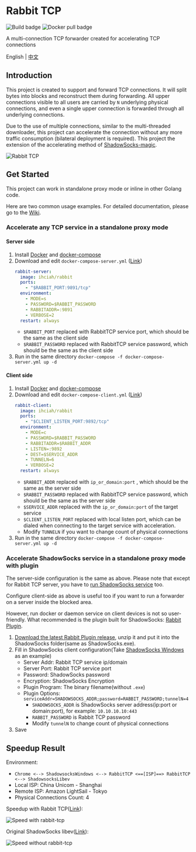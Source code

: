 # Rabbit TCP

![Build badge](https://github.com/nebulabox/rabbit-tcp/workflows/Build/badge.svg) ![Docker pull badge](https://img.shields.io/docker/pulls/ihciah/rabbit)

A multi-connection TCP forwarder created for accelerating TCP connections

English | [中文](README_ZH.MD)

## Introduction

This project is created to support and forward TCP connections. It will split bytes into blocks and reconstruct them during forwarding.
All upper connections visible to all users are carried by `N` underlying physical connections, and even a single upper connection is forwarded through all underlying connections.

Due to the use of multiple connections, similar to the multi-threaded downloader, this project can accelerate the connection without any more traffic consumption (bilateral deployment is required).
This project the extension of the accelerating method of [ShadowSocks-magic](https://github.com/ihciah/go-shadowsocks-magic).

![Rabbit TCP](.github/resources/rabbit-tcp.svg)

## Get Started
This project can work in standalone proxy mode or inline in other Golang code.

Here are two common usage examples. For detailed documentation, please go to the [Wiki](https://github.com/nebulabox/rabbit-tcp/wiki).

### Accelerate any TCP service in a standalone proxy mode
#### Server side
1. Install [Docker](https://docs.docker.com/install/linux/docker-ce/debian/#install-using-the-convenience-script) and [docker-compose](https://docs.docker.com/compose/install/)
2. Download and edit `docker-compose-server.yml` ([Link](https://github.com/nebulabox/rabbit-tcp/raw/master/docker-compose-server.yml))
    ```yaml
    rabbit-server:
      image: ihciah/rabbit
      ports:
        - "$RABBIT_PORT:9891/tcp"
      environment:
        - MODE=s
        - PASSWORD=$RABBIT_PASSWORD
        - RABBITADDR=:9891
        - VERBOSE=2
      restart: always
    ```
   - `$RABBIT_PORT` replaced with RabbitTCP service port, which should be the same as the client side
   - `$RABBIT_PASSWORD`  replaced with RabbitTCP service password, which should be the same as the client side
3. Run in the same directory `docker-compose -f docker-compose-server.yml up -d`

#### Client side
1. Install [Docker](https://docs.docker.com/install/linux/docker-ce/debian/#install-using-the-convenience-script) and [docker-compose](https://docs.docker.com/compose/install/)
2. Download and edit `docker-compose-client.yml` ([Link](https://github.com/nebulabox/rabbit-tcp/raw/master/docker-compose-client.yml))
    ```yaml
    rabbit-client:
      image: ihciah/rabbit
      ports:
        - "$CLIENT_LISTEN_PORT:9892/tcp"
      environment:
        - MODE=c
        - PASSWORD=$RABBIT_PASSWORD
        - RABBITADDR=$RABBIT_ADDR
        - LISTEN=:9892
        - DEST=$SERVICE_ADDR
        - TUNNELN=6
        - VERBOSE=2
      restart: always
    ```
   - `$RABBIT_ADDR` replaced with `ip_or_domain:port` , which should be the same as the server side
   - `$RABBIT_PASSWORD` replaced with RabbitTCP service password, which should be the same as the server side
   - `$SERVICE_ADDR` replaced with the `ip_or_domain:port` of the target service
   - `$CLIENT_LISTEN_PORT` replaced with local listen port, which can be dialed when connecting to the target service with acceleration.
   - Modify `TUNNELN` if you want to change count of physical connections
3. Run in the same directory `docker-compose -f docker-compose-server.yml up -d`

### Accelerate ShadowSocks service in a standalone proxy mode with plugin
The server-side configuration is the same as above. Please note that except for Rabbit TCP server, you have to [run ShadowSocks service](https://github.com/shadowsocks/shadowsocks-libev/blob/master/docker/alpine/docker-compose.yml) too.

Configure client-side as above is useful too if you want to run a forwarder on a server inside the blocked area.

However, run docker or daemon service on client devices is not so user-friendly. What recommended is the plugin built for ShadowSocks: [Rabbit Plugin](https://github.com/ihciah/rabbit-plugin).

1. [Download the latest Rabbit Plugin release](https://github.com/ihciah/rabbit-plugin/releases), unzip it and put it into the ShadowSocks folder(same as ShadowSocks.exe).
2. Fill in ShadowSocks client configuration(Take [ShadowSocks Windows](https://github.com/shadowsocks/shadowsocks-windows) as an example)
    - Server Addr: Rabbit TCP service ip/domain
    - Server Port: Rabbit TCP service port
    - Password: ShadowSocks password
    - Encryption: ShadowSocks Encryption
    - Plugin Program: The binary filename(without `.exe`)
    - Plugin Options: `serviceAddr=SHADOWSOCKS_ADDR;password=RABBIT_PASSWORD;tunnelN=4`
        - `SHADOWSOCKS_ADDR` is ShadowSocks server address(ip:port or domain:port), for example: `10.10.10.10:443`
        - `RABBIT_PASSWORD` is Rabbit TCP password
        - Modify `tunnelN` to change count of physical connections
3. Save

## Speedup Result

Environment:

- `Chrome <--> ShadowsocksWindows <--> RabbitTCP <==[ISP]==> RabbitTCP <--> ShadowsocksLibev`
- Local ISP: China Unicom - Shanghai
- Remote ISP: Amazon LightSail - Tokyo
- Physical Connections Count: 4


Speedup with Rabbit TCP([Link](https://www.speedtest.net/result/8667412671)):

![Speed with rabbit-tcp](.github/resources/SpeedWithRabbit.jpg)

Original ShadowSocks libev([Link](https://www.speedtest.net/result/8667415664)):

![Speed without rabbit-tcp](.github/resources/SpeedWithoutRabbit.jpg)
